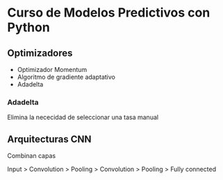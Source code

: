 # Curso de Modelos Predictivos con Python

## Optimizadores

* Optimizador Momentum
* Algoritmo de gradiente adaptativo
* Adadelta

### Adadelta
Elimina la nececidad de seleccionar una tasa manual


## Arquitecturas CNN

Combinan capas 

Input > Convolution > Pooling > Convolution > Pooling > Fully connected